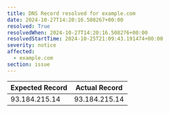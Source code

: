 ```yaml
---
title: DNS Record resolved for example.com
date: 2024-10-27T14:20:16.508267+00:00
resolved: True
resolvedWhen: 2024-10-27T14:20:16.508276+00:00
resolvedStartTime: 2024-10-25T21:09:43.191474+00:00
severity: notice
affected:
  - example.com
section: issue
---
```


| Expected Record  | Actual Record  |
|------------------|----------------|
| 93.184.215.14 | 93.184.215.14 |
